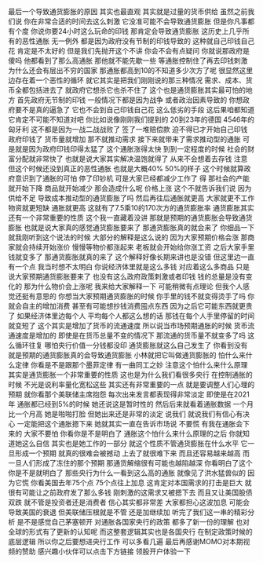 
最后一个导致通货膨胀的原因
其实也最直观
其实就是过量的货币供给
虽然之前我们说
你在非常合适的时间去这么刺激
它没准可能不会导致通货膨胀
但是你凡事都有个度
你说你要24小时这么玩命的印钱
那肯定会导致通货膨胀
这历史上几乎所有的恶性通胀
无一例外
都是因为政府没有节制的印钱导致的
这种就自己印钱自己花
肯定是不太好的
但是我们先抛开这个不讲
你会不会有点疑问
你就说那政府是傻吗
他都看到了那么高通胀
那他就不能先歇一些
等通胀控制住了再去印钱刺激
为什么还会有层出不穷的国家
那通胀都高到10的不知道多少次方了呢
很显然这里边存在着一个恶性的循环
就它其实是把我们刚刚说的那三种情况
需求、成本、货币全都包括进去了
就政府它想杀它也杀不住了
这个也是通货膨胀其实最可怕的地方
首先政府无节制的印钱
一般情况下都是因为战争
或者政治因素导致的
你想政府要不是真的逼急了
它也不会到自己印钱自己花
这么低劣的手段
这后果咱都知道
它肯定不可能不知道对吧
你比如说像刚刚我们提到的
20到23年的德国
4546年的匈牙利
这不都是因为一战二战战败了
签了一堆赔偿款
迫不得已才开始自己印钱
政府印钱了 货币量就增加
那不就推动需求
接下来就带来了需求推动型的通胀
可是就是因为政府印钱印得太猛了
这个通胀涨得太快
到到一定程度的时候
社会的财富分配就非常快了
也就是说大家其实解决温饱就得了
从来不会想着去存钱
注意 但这个时候还没到真正的恶性通胀
也就是大概40% 50%的样子
这个时候就算政府意识到了通胀的可怕
停了印钞机
可是大家已经都减少工作了
得 那社会的产能就开始下降
商品就开始减少
那会造成什么呢
价格上涨
这个不就告诉我们说
因为供给不足
导致成本推动型的通货膨胀了吗
然后再往后通胀就更高
大家就更不工作
物资就更短缺 通胀就更高
这就有了7.5乘10的170次方的通货膨胀率
通货膨胀其实还有一个非常重要的性质
这个我一直藏着没讲
那就是预期的通货膨胀会导致通货膨胀
也就是说大家真的感觉通货膨胀要来了
那通货膨胀真的就会来了
你细品一下
就我刚听到这个说法的时候
大部分的解释是这么说的
因为大家预期价格会涨
那商家就会持续开始涨价
慢慢等物价都涨起来
老板就会开始给你涨工资
之后大家手里钱就变多了
那通货膨胀就真的来了
这个解释好像长期来讲也是没错
但这里边一直有一个点
我当时想不太明白
你说经济体里就是这么多钱
对应着这么多商品
只是说大家预期通货膨胀要来了
也没有这么政府政策刺激或者印钱
钱的总量是没有变化的
那为什么物价会上涨呢
我来给大家解释一下
可能稍微有点理论
但我个人感觉还挺有意思的
你想当大家预期通货膨胀的时候
你手里的钱不就变得烫手了吗
你就会自主的增加消费
甚至有可能想抄钱消费囤点东西
因为之后它可能东西就更贵了
如果经济体里边每个人
平均每个人都这么想的话
那钱在每个人手里停留的时间就变短了
这个其实是增加了货币的流通速度
所以说当市场预期通胀的时候
货币流通速度是增加的
即使是在货币总量不变的情况下
那流通的货币量不就变多了吗
这么循环往复
哪怕央行价值一分钱都没印
通货膨胀就这么自己发生了
你看到没有
就是预期的通货膨胀真的会导致通货膨胀
小林就把它叫做通货膨胀的
怕什么来什么定律
你看是不是跟那个墨菲定律
有一曲同工之妙
注意这个怕什么来什么原理
其实是通货膨胀一个非常重要的性质
这也是为什么我们看很多央行
在控制通胀的时候
不光是说利率量化宽松这些
其实还有非常重要的一点
就是要调整人们心理的预期
就你看那个美联储主席抱怨
每次出来发言都表现得非常淡定
即使是在2021年
通胀都已经到5%的时候
她还说这是暂时性的
然后后来就看着通胀数据
一个月比一个月高
她是啪啪打脸
但她出来还是非常的淡定
说我们
就说我们有信心有决心
一定能把这个通胀摁下来
她就其实一直在告诉市场说
不要慌
有我在通胀会下来的
大家不要怕
你看你是不是明白了
通胀这个怕什么来什么原理的之后
你就知道她这么自信
其实也是她工作的一部分
就这个性质不管通货膨胀在什么水平
它一旦形成一个预期
就真的很难会被撼动
上去了就很难下来
而且还容易越来越高
而一旦人们形成了冻住的那个预期
那通货解缩很有可能也越陷越深
你看明白了这个
你是不是就明白了
那些央行为什么一看到这么高的通胀
就像见了洪水猛兽似的
因为它慌
你看美国去年75个点
75个点往上加息
这肯定对本国需求的打击是巨大
就很有可能让之前政府发了那么多钱
刚刺激的这需求又被摁下去
而且又让美国股债双跌
就不管是投资者还是消费者
信心其实都非常差
大家都担心这波加息
可能会导致美国的衰退
但美联储压根就是不管
还是加继续加
听完了我们这一串的精彩分析
是不是感觉自己茅塞顿开
对通胀各国家央行的政策
都多了新一份的理解
也对全球的形式有了更新的认知呢
而这整套逻辑其实也是各国央行
在制定政策时候的底层逻辑
所以你之后要想进央行工作
可以多看几遍
最后再感谢MOMO对本期视频的赞助
感兴趣小伙伴可以点击下方链接
领股开户体验一下
